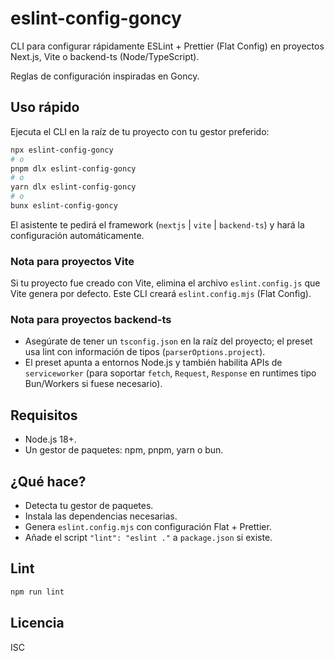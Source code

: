  # eslint-config-goncy

CLI para configurar rápidamente ESLint + Prettier (Flat Config) en proyectos Next.js, Vite o backend-ts (Node/TypeScript).
 
 Reglas de configuración inspiradas en Goncy.



## Uso rápido

Ejecuta el CLI en la raíz de tu proyecto con tu gestor preferido:

```bash
npx eslint-config-goncy
# o
pnpm dlx eslint-config-goncy
# o
yarn dlx eslint-config-goncy
# o
bunx eslint-config-goncy
```

El asistente te pedirá el framework (`nextjs` | `vite` | `backend-ts`) y hará la configuración automáticamente.

### Nota para proyectos Vite

Si tu proyecto fue creado con Vite, elimina el archivo `eslint.config.js` que Vite genera por defecto. Este CLI creará `eslint.config.mjs` (Flat Config).

### Nota para proyectos backend-ts

- Asegúrate de tener un `tsconfig.json` en la raíz del proyecto; el preset usa lint con información de tipos (`parserOptions.project`).
- El preset apunta a entornos Node.js y también habilita APIs de `serviceworker` (para soportar `fetch`, `Request`, `Response` en runtimes tipo Bun/Workers si fuese necesario).

## Requisitos

- Node.js 18+.
- Un gestor de paquetes: npm, pnpm, yarn o bun.

## ¿Qué hace?

- Detecta tu gestor de paquetes.
- Instala las dependencias necesarias.
- Genera `eslint.config.mjs` con configuración Flat + Prettier.
- Añade el script `"lint": "eslint ."` a `package.json` si existe.

## Lint

```bash
npm run lint
```
## Licencia

ISC

